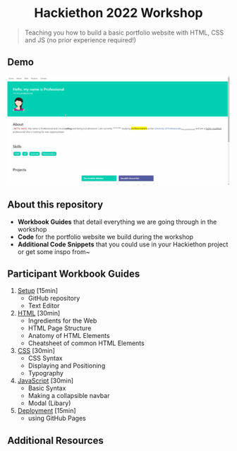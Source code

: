 <h1 align="center">Hackiethon 2022 Workshop</h1>

> Teaching you how to build a basic portfolio website with HTML, CSS and JS (no prior experience required!)

## Demo
![](demo.gif)

## About this repository
* **Workbook Guides** that detail everything we are going through in the workshop
* **Code** for the portfolio website we build during the workshop
* **Additional Code Snippets** that you could use in your Hackiethon project or get some inspo from~

## Participant Workbook Guides
1. [Setup](./docs/1-setup.md) [15min]
   * GitHub repository
   * Text Editor
2. [HTML](./docs/2-html.md) [30min]
   * Ingredients for the Web
   * HTML Page Structure
   * Anatomy of HTML Elements
   * Cheatsheet of common HTML Elements
3. [CSS](./docs/3-css.md) [30min]
   * CSS Syntax
   * Displaying and Positioning
   * Typography
4. [JavaScript](./docs/4-javascript.md) [30min]
   * Basic Syntax
   * Making a collapsible navbar
   * Modal (Libary)
5. [Deployment](./docs/5-deployment.md) [15min]
   * using GitHub Pages

## Additional Resources
